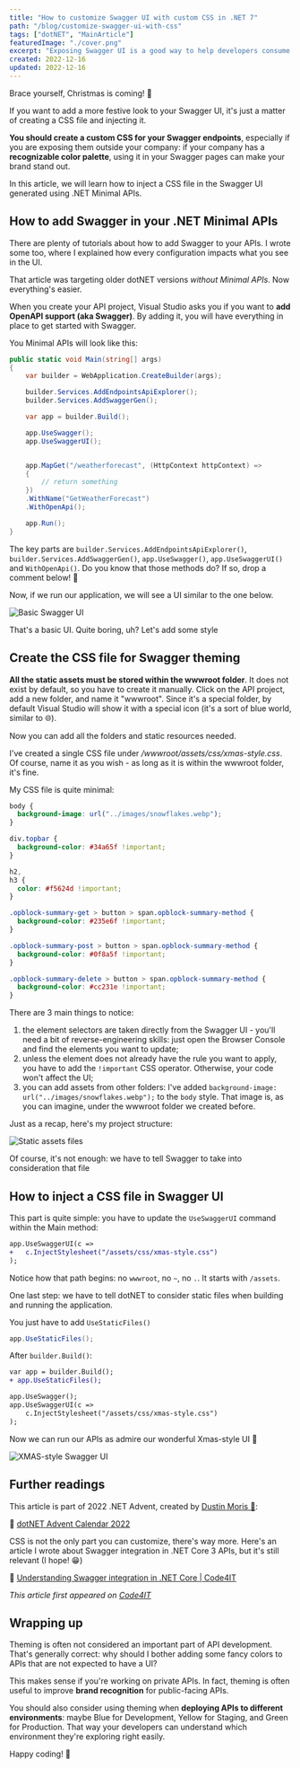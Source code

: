 ```yaml
---
title: "How to customize Swagger UI with custom CSS in .NET 7"
path: "/blog/customize-swagger-ui-with-css"
tags: ["dotNET", "MainArticle"]
featuredImage: "./cover.png"
excerpt: "Exposing Swagger UI is a good way to help developers consume your APIs. But don't be boring: customize your UI with some fancy CSS"
created: 2022-12-16
updated: 2022-12-16
---
```


Brace yourself, Christmas is coming! 🎅

If you want to add a more festive look to your Swagger UI, it's just a matter of creating a CSS file and injecting it.

**You should create a custom CSS for your Swagger endpoints**, especially if you are exposing them outside your company: if your company has a **recognizable color palette**, using it in your Swagger pages can make your brand stand out.

In this article, we will learn how to inject a CSS file in the Swagger UI generated using .NET Minimal APIs.

## How to add Swagger in your .NET Minimal APIs

There are plenty of tutorials about how to add Swagger to your APIs. I wrote some too, where I explained how every configuration impacts what you see in the UI.

That article was targeting older dotNET versions _without Minimal APIs_. Now everything's easier.

When you create your API project, Visual Studio asks you if you want to **add OpenAPI support (aka Swagger)**. By adding it, you will have everything in place to get started with Swagger.

You Minimal APIs will look like this:

```cs
public static void Main(string[] args)
{
    var builder = WebApplication.CreateBuilder(args);

    builder.Services.AddEndpointsApiExplorer();
    builder.Services.AddSwaggerGen();

    var app = builder.Build();

    app.UseSwagger();
    app.UseSwaggerUI();


    app.MapGet("/weatherforecast", (HttpContext httpContext) =>
    {
        // return something
    })
    .WithName("GetWeatherForecast")
    .WithOpenApi();

    app.Run();
}
```

The key parts are `builder.Services.AddEndpointsApiExplorer()`, `builder.Services.AddSwaggerGen()`, `app.UseSwagger()`, `app.UseSwaggerUI()` and `WithOpenApi()`. Do you know that those methods do? If so, drop a comment below! 📩

Now, if we run our application, we will see a UI similar to the one below.

![Basic Swagger UI](./basic_swagger.png)

That's a basic UI. Quite boring, uh? Let's add some style

## Create the CSS file for Swagger theming

**All the static assets must be stored within the wwwroot folder**. It does not exist by default, so you have to create it manually. Click on the API project, add a new folder, and name it "wwwroot". Since it's a special folder, by default Visual Studio will show it with a special icon (it's a sort of blue world, similar to 🌐).

Now you can add all the folders and static resources needed.

I've created a single CSS file under _/wwwroot/assets/css/xmas-style.css_. Of course, name it as you wish - as long as it is within the wwwroot folder, it's fine.

My CSS file is quite minimal:

```css
body {
  background-image: url("../images/snowflakes.webp");
}

div.topbar {
  background-color: #34a65f !important;
}

h2,
h3 {
  color: #f5624d !important;
}

.opblock-summary-get > button > span.opblock-summary-method {
  background-color: #235e6f !important;
}

.opblock-summary-post > button > span.opblock-summary-method {
  background-color: #0f8a5f !important;
}

.opblock-summary-delete > button > span.opblock-summary-method {
  background-color: #cc231e !important;
}
```

There are 3 main things to notice:

1. the element selectors are taken directly from the Swagger UI - you'll need a bit of reverse-engineering skills: just open the Browser Console and find the elements you want to update;
2. unless the element does not already have the rule you want to apply, you have to add the `!important` CSS operator. Otherwise, your code won't affect the UI;
3. you can add assets from other folders: I've added `background-image: url("../images/snowflakes.webp");` to the `body` style. That image is, as you can imagine, under the wwwroot folder we created before.

Just as a recap, here's my project structure:

![Static assets files](./folder_structure.png)

Of course, it's not enough: we have to tell Swagger to take into consideration that file

## How to inject a CSS file in Swagger UI

This part is quite simple: you have to update the `UseSwaggerUI` command within the Main method:

```diff
app.UseSwaggerUI(c =>
+   c.InjectStylesheet("/assets/css/xmas-style.css")
);
```

Notice how that path begins: no `wwwroot`, no `~`, no `.`. It starts with `/assets`.

One last step: we have to tell dotNET to consider static files when building and running the application.

You just have to add `UseStaticFiles()`

```cs
app.UseStaticFiles();
```

After `builder.Build()`:

```diff
var app = builder.Build();
+ app.UseStaticFiles();

app.UseSwagger();
app.UseSwaggerUI(c =>
    c.InjectStylesheet("/assets/css/xmas-style.css")
);
```

Now we can run our APIs as admire our wonderful Xmas-style UI 🎅

![XMAS-style Swagger UI](./xmas_swagger.png)

## Further readings

This article is part of 2022 .NET Advent, created by [Dustin Moris 🐤](https://twitter.com/dustinmoris):

🔗 [dotNET Advent Calendar 2022](https://dotnet.christmas//)

CSS is not the only part you can customize, there's way more. Here's an article I wrote about Swagger integration in .NET Core 3 APIs, but it's still relevant (I hope! 😁)

🔗 [Understanding Swagger integration in .NET Core | Code4IT](https://www.code4it.dev/blog/swagger-integration)

_This article first appeared on [Code4IT](https://www.code4it.dev/)_

## Wrapping up

Theming is often not considered an important part of API development. That's generally correct: why should I bother adding some fancy colors to APIs that are not expected to have a UI?

This makes sense if you're working on private APIs. In fact, theming is often useful to improve **brand recognition** for public-facing APIs.

You should also consider using theming when **deploying APIs to different environments**: maybe Blue for Development, Yellow for Staging, and Green for Production. That way your developers can understand which environment they're exploring right easily.

Happy coding!
🐧
